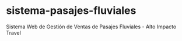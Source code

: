 # sistema-pasajes-fluviales
Sistema Web de Gestión de Ventas de Pasajes Fluviales - Alto Impacto Travel
